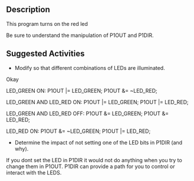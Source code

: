 ## Description
This program turns on the red led

Be sure to understand the manipulation of P1OUT and P1DIR.

## Suggested Activities

* Modify so that different combinations of LEDs are illuminated.

Okay 

LED_GREEN ON:
P1OUT |= LED_GREEN;
P1OUT &= ~LED_RED;

LED_GREEN AND LED_RED ON:
P1OUT |= LED_GREEN;
P1OUT |= LED_RED;

LED_GREEN AND LED_RED OFF:
P1OUT &= LED_GREEN;
P1OUT &= LED_RED;

LED_RED ON:
P1OUT &= ~LED_GREEN;
P1OUT |= LED_RED;

* Determine the impact of not setting one of the LED bits in P1DIR (and why). 

If you dont set the LED in P1DIR it would not do anything when you try to
change them in P1OUT. P1DIR can provide a path for you to control or interact
with the LEDS.
